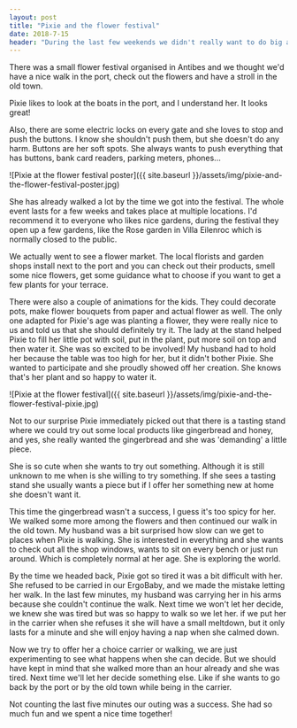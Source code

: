 ```yaml
---
layout: post
title: "Pixie and the flower festival"
date: 2018-7-15
header: "During the last few weekends we didn't really want to do big adventures since my due date was very close and even though I kept very active a hike wasn't an option any more."
---
```

There was a small flower festival organised in Antibes and we thought we'd have a nice walk in the port, check out the flowers and have a stroll in the old town.

Pixie likes to look at the boats in the port, and I understand her. It looks great! 

Also, there are some electric locks on every gate and she loves to stop and push the buttons. I know she shouldn't push them, but she doesn't do any harm. Buttons are her soft spots. She always wants to push everything that has buttons, bank card readers, parking meters, phones...

![Pixie at the flower festival poster]({{ site.baseurl }}/assets/img/pixie-and-the-flower-festival-poster.jpg)

She has already walked a lot by the time we got into the festival. The whole event lasts for a few weeks and takes place at multiple locations. I'd recommend it to everyone who likes nice gardens, during the festival they open up a few gardens, like the Rose garden in Villa Eilenroc which is normally closed to the public. 

We actually went to see a flower market.  The local florists and garden shops install next to the port and you can check out their products, smell some nice flowers, get some guidance what to choose if you want to get a few plants for your terrace. 

There were also a couple of animations for the kids. They could decorate pots, make flower bouquets from paper and actual flower as well. The only one adapted for Pixie's age was planting a flower, they were really nice to us and told us that she should definitely try it. The lady at the stand helped Pixie to fill her little pot with soil, put in the plant, put more soil on top and then water it. She was so excited to be involved! My husband had to hold her because the table was too high for her, but it didn't bother Pixie. She wanted to participate and she proudly showed off her creation. She knows that's her plant and so happy to water it.

![Pixie at the flower festival]({{ site.baseurl }}/assets/img/pixie-and-the-flower-festival-pixie.jpg)

Not to our surprise Pixie immediately picked out that there is a tasting stand where we could try out some local products like gingerbread and honey, and yes, she really wanted the gingerbread and she was 'demanding' a little piece. 

She is so cute when she wants to try out something. Although it is still unknown to me when is she willing to try something. If she sees a tasting stand she usually wants a piece but if I offer her something new at home she doesn't want it.

This time the gingerbread wasn't a success, I guess it's too spicy for her. We walked some more among the flowers and then continued our walk in the old town. My husband was a bit surprised how slow can we get to places when Pixie is walking. She is interested in everything and she wants to check out all the shop windows, wants to sit on every bench or just run around. Which is completely normal at her age. She is exploring the world. 

By the time we headed back, Pixie got so tired it was a bit difficult with her. She refused to be carried in our ErgoBaby, and we made the mistake letting her walk. In the last few minutes, my husband was carrying her in his arms because she couldn't continue the walk. Next time we won't let her decide, we knew she was tired but was so happy to walk so we let her. if we put her in the carrier when she refuses it she will have a small meltdown, but it only lasts for a minute and she will enjoy having a nap when she calmed down.

Now we try to offer her a choice carrier or walking, we are just experimenting to see what happens when she can decide. But we should have kept in mind that she walked more than an hour already and she was tired. Next time we'll let her decide something else. Like if she wants to go back by the port or by the old town while being in the carrier.

Not counting the last five minutes our outing was a success. She had so much fun and we spent a nice time together!